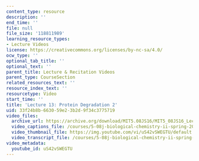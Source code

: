 ```yaml
---
content_type: resource
description: ''
end_time: ''
file: null
file_size: '118811989'
learning_resource_types:
- Lecture Videos
license: https://creativecommons.org/licenses/by-nc-sa/4.0/
ocw_type: ''
optional_tab_title: ''
optional_text: ''
parent_title: Lecture & Recitation Videos
parent_type: CourseSection
related_resources_text: ''
resource_index_text: ''
resourcetype: Video
start_time: ''
title: 'Lecture 13: Protein Degradation 2'
uid: 33f24b8b-6630-59e2-3b2d-9f34c3775719
video_files:
  archive_url: https://archive.org/download/MIT5.08JS16/MIT5_08JS16_Lecture_13_300k.mp4
  video_captions_file: /courses/5-08j-biological-chemistry-ii-spring-2016/c8b52472320b5c96b42381ae1159e751_uS42vSWEGTU.vtt
  video_thumbnail_file: https://img.youtube.com/vi/uS42vSWEGTU/default.jpg
  video_transcript_file: /courses/5-08j-biological-chemistry-ii-spring-2016/a71dcbbc089c01a8342f8013de1857c0_uS42vSWEGTU.pdf
video_metadata:
  youtube_id: uS42vSWEGTU
---
```

